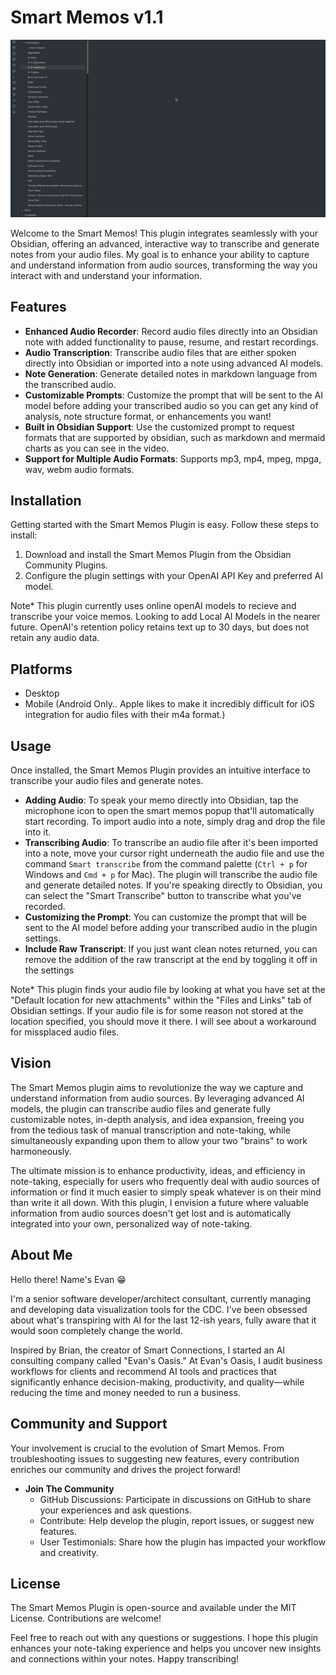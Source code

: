 # Smart Memos v1.1

![SmartMemos](assets/SmartMemo2.gif) 

Welcome to the Smart Memos! This plugin integrates seamlessly with your Obsidian, offering an advanced, interactive way to transcribe and generate notes from your audio files. My goal is to enhance your ability to capture and understand information from audio sources, transforming the way you interact with and understand your information.

## Features
- **Enhanced Audio Recorder**: Record audio files directly into an Obsidian note with added functionality to pause, resume, and restart recordings. 
- **Audio Transcription**: Transcribe audio files that are either spoken directly into Obsidian or imported into a note using advanced AI models.
- **Note Generation**: Generate detailed notes in markdown language from the transcribed audio.
- **Customizable Prompts**: Customize the prompt that will be sent to the AI model before adding your transcribed audio so you can get any kind of analysis, note structure format, or enhancements you want!
- **Built in Obsidian Support**: Use the customized prompt to request formats that are supported by obsidian, such as markdown and mermaid charts as you can see in the video.
- **Support for Multiple Audio Formats**: Supports mp3, mp4, mpeg, mpga, wav, webm audio formats.

## Installation
Getting started with the Smart Memos Plugin is easy. Follow these steps to install:

1. Download and install the Smart Memos Plugin from the Obsidian Community Plugins.
2. Configure the plugin settings with your OpenAI API Key and preferred AI model.

Note* This plugin currently uses online openAI models to recieve and transcribe your voice memos.  Looking to add Local AI Models in the nearer future. OpenAI's retention policy retains text up to 30 days, but does not retain any audio data.

## Platforms

- Desktop
- Mobile (Android Only.. Apple likes to make it incredibly difficult for iOS integration for audio files with their m4a format.)

## Usage
Once installed, the Smart Memos Plugin provides an intuitive interface to transcribe your audio files and generate notes.  

- **Adding Audio**: To speak your memo directly into Obsidian, tap the microphone icon to open the smart memos popup that'll automatically start recording.  To import audio into a note, simply drag and drop the file into it.
- **Transcribing Audio**: To transcribe an audio file after it's been imported into a note, move your cursor right underneath the audio file and use the command `Smart transcribe` from the command palette (`Ctrl + p` for Windows and `Cmd + p` for Mac). The plugin will transcribe the audio file and generate detailed notes. If you're speaking directly to Obsidian, you can select the "Smart Transcribe" button to transcribe what you've recorded.
- **Customizing the Prompt**: You can customize the prompt that will be sent to the AI model before adding your transcribed audio in the plugin settings.
- **Include Raw Transcript**: If you just want clean notes returned, you can remove the addition of the raw transcript at the end by toggling it off in the settings

Note* This plugin finds your audio file by looking at what you have set at the "Default location for new attachments" within the "Files and Links" tab of Obsidian settings.  If your audio file is for some reason not stored at the location specified, you should move it there.  I will see about a workaround for missplaced audio files.

## Vision
The Smart Memos plugin aims to revolutionize the way we capture and understand information from audio sources. By leveraging advanced AI models, the plugin can transcribe audio files and generate fully customizable notes, in-depth analysis, and idea expansion, freeing you from the tedious task of manual transcription and note-taking, while simultaneously expanding upon them to allow your two "brains" to work harmoneously.

The ultimate mission is to enhance productivity, ideas, and efficiency in note-taking, especially for users who frequently deal with audio sources of information or find it much easier to simply speak whatever is on their mind than write it all down. With this plugin, I envision a future where valuable information from audio sources doesn't get lost and is automatically integrated into your own, personalized way of note-taking.

## About Me
Hello there! Name's Evan 😁

I'm a senior software developer/architect consultant, currently managing and developing data visualization tools for the CDC. I've been obsessed about what's transpiring with AI for the last 12-ish years, fully aware that it would soon completely change the world.

Inspired by Brian, the creator of Smart Connections, I started an AI consulting company called "Evan's Oasis." At Evan's Oasis, I audit business workflows for clients and recommend AI tools and practices that significantly enhance decision-making, productivity, and quality—while reducing the time and money needed to run a business.

## Community and Support
Your involvement is crucial to the evolution of Smart Memos. From troubleshooting issues to suggesting new features, every contribution enriches our community and drives the project forward!

- **Join The Community**
  - GitHub Discussions: Participate in discussions on GitHub to share your experiences and ask questions.
  - Contribute: Help develop the plugin, report issues, or suggest new features.
  - User Testimonials: Share how the plugin has impacted your workflow and creativity.


## License
The Smart Memos Plugin is open-source and available under the MIT License. Contributions are welcome!

Feel free to reach out with any questions or suggestions. I hope this plugin enhances your note-taking experience and helps you uncover new insights and connections within your notes. Happy transcribing!
